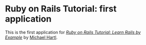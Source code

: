 # Ruby on Rails Tutorial: first application 
This is the first application for 
[*Ruby on Rails Tutorial: Learn Rails by Example*](http://railstutorial.org/)
by [Michael Hartl](http://michaelhartl.com/).
